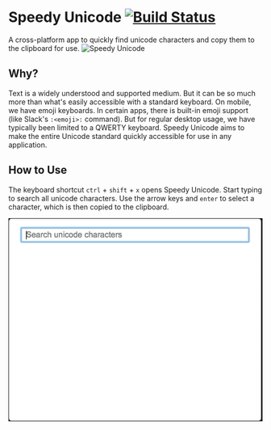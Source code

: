 # Speedy Unicode [![Build Status](https://travis-ci.org/fotijr/speedy-unicode.svg?branch=master)](https://travis-ci.org/fotijr/speedy-unicode)
A cross-platform app to quickly find unicode characters and copy them to the clipboard for use.
<img src="resources/speedy.png?raw=true" height="200" title="Speedy Unicode" alt="Speedy Unicode">

## Why?
Text is a widely understood and supported medium. But it can be so much more than what's easily accessible with a standard keyboard. On mobile, we have emoji keyboards. In certain apps, there is built-in emoji support (like Slack's `:<emoji>:` command). But for regular desktop usage, we have typically been limited to a QWERTY keyboard. Speedy Unicode aims to make the entire Unicode standard quickly accessible for use in any application.

## How to Use
The keyboard shortcut `ctrl` + `shift` + `x` opens Speedy Unicode. Start typing to search all unicode characters. Use the arrow keys and `enter` to select a character, which is then copied to the clipboard.

![Quick unicode on the desktop](speedy.gif?raw=true "Speedy Unicode in action")